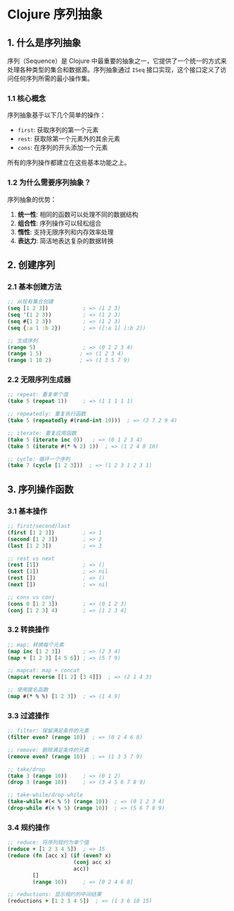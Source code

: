 # Clojure 序列抽象

## 1. 什么是序列抽象

序列（Sequence）是 Clojure 中最重要的抽象之一，它提供了一个统一的方式来处理各种类型的集合和数据源。序列抽象通过 `ISeq` 接口实现，这个接口定义了访问任何序列所需的最小操作集。

### 1.1 核心概念

序列抽象基于以下几个简单的操作：

- `first`: 获取序列的第一个元素
- `rest`: 获取除第一个元素外的其余元素
- `cons`: 在序列的开头添加一个元素

所有的序列操作都建立在这些基本功能之上。

### 1.2 为什么需要序列抽象？

序列抽象的优势：

1. **统一性**: 相同的函数可以处理不同的数据结构
2. **组合性**: 序列操作可以轻松组合
3. **惰性**: 支持无限序列和内存效率处理
4. **表达力**: 简洁地表达复杂的数据转换

## 2. 创建序列

### 2.1 基本创建方法

```clojure
;; 从现有集合创建
(seq [1 2 3])           ; => (1 2 3)
(seq '(1 2 3))          ; => (1 2 3)
(seq #{1 2 3})          ; => (1 2 3)
(seq {:a 1 :b 2})       ; => ([:a 1] [:b 2])

;; 生成序列
(range 5)               ; => (0 1 2 3 4)
(range 1 5)            ; => (1 2 3 4)
(range 1 10 2)         ; => (1 3 5 7 9)
```

### 2.2 无限序列生成器

```clojure
;; repeat: 重复单个值
(take 5 (repeat 1))     ; => (1 1 1 1 1)

;; repeatedly: 重复执行函数
(take 5 (repeatedly #(rand-int 10)))  ; => (3 7 2 9 4)

;; iterate: 重复应用函数
(take 5 (iterate inc 0))   ; => (0 1 2 3 4)
(take 5 (iterate #(* % 2) 1))  ; => (1 2 4 8 16)

;; cycle: 循环一个序列
(take 7 (cycle [1 2 3]))  ; => (1 2 3 1 2 3 1)
```

## 3. 序列操作函数

### 3.1 基本操作

```clojure
;; first/second/last
(first [1 2 3])         ; => 1
(second [1 2 3])        ; => 2
(last [1 2 3])          ; => 3

;; rest vs next
(rest [1])              ; => ()
(next [1])              ; => nil
(rest [])               ; => ()
(next [])               ; => nil

;; cons vs conj
(cons 0 [1 2 3])        ; => (0 1 2 3)
(conj [1 2 3] 4)        ; => [1 2 3 4]
```

### 3.2 转换操作

```clojure
;; map: 转换每个元素
(map inc [1 2 3])       ; => (2 3 4)
(map + [1 2 3] [4 5 6]) ; => (5 7 9)

;; mapcat: map + concat
(mapcat reverse [[1 2] [3 4]])  ; => (2 1 4 3)

;; 使用匿名函数
(map #(* % %) [1 2 3])  ; => (1 4 9)
```

### 3.3 过滤操作

```clojure
;; filter: 保留满足条件的元素
(filter even? (range 10))  ; => (0 2 4 6 8)

;; remove: 删除满足条件的元素
(remove even? (range 10))  ; => (1 3 5 7 9)

;; take/drop
(take 3 (range 10))     ; => (0 1 2)
(drop 3 (range 10))     ; => (3 4 5 6 7 8 9)

;; take-while/drop-while
(take-while #(< % 5) (range 10))  ; => (0 1 2 3 4)
(drop-while #(< % 5) (range 10))  ; => (5 6 7 8 9)
```

### 3.4 规约操作

```clojure
;; reduce: 将序列规约为单个值
(reduce + [1 2 3 4 5])  ; => 15
(reduce (fn [acc x] (if (even? x)
                     (conj acc x)
                     acc))
        []
        (range 10))     ; => [0 2 4 6 8]

;; reductions: 显示规约的中间结果
(reductions + [1 2 3 4 5])  ; => (1 3 6 10 15)
```
